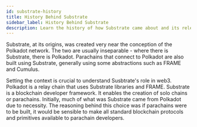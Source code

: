 ```yaml
---
id: substrate-history
title: History Behind Substrate
sidebar_label: History Behind Substrate
description: Learn the history of how Substrate came about and its relevance to Polkadot.
---
```


Substrate, at its origins, was created very near the conception of the Polkadot network.  The two are usually inseparable - where there is Substrate, there is Polkadot.  Parachains that connect to Polkadot are also built using Substrate, generally using some abstractions such as FRAME and Cumulus.

Setting the context is crucial to understand Susbtrate's role in web3.  Polkadot is a relay chain that uses Substrate libraries and FRAME.  Substrate is a blockchain developer framework.  It enables the creation of solo chains or parachains.  Initially, much of what was Substrate came from Polkadot due to necessity.  The reasoning behind this choice was if parachains were to be built, it would be sensible to make all standard blockchain protocols and primitives available to parachain developers.